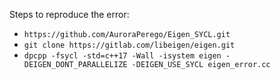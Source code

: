 Steps to reproduce the error:
- ```https://github.com/AuroraPerego/Eigen_SYCL.git```
- ```git clone https://gitlab.com/libeigen/eigen.git```
- ```dpcpp -fsycl -std=c++17 -Wall -isystem eigen -DEIGEN_DONT_PARALLELIZE -DEIGEN_USE_SYCL eigen_error.cc```
